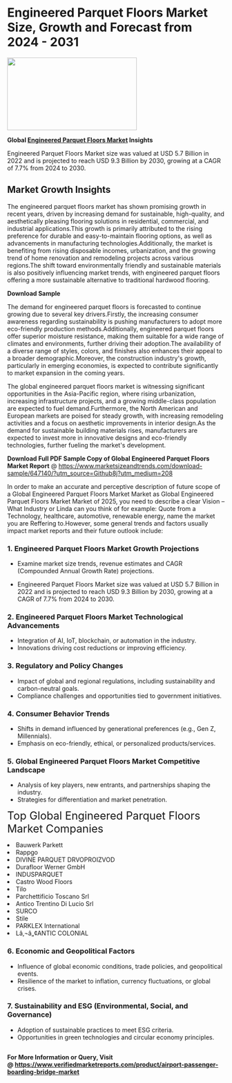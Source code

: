 <H1>Engineered Parquet Floors Market Size, Growth and Forecast from 2024 - 2031</H1><img class="aligncenter size-medium wp-image-584254" src="https://thirdeyenews.in/wp-content/uploads/2024/09/Global-Market-Research-300x168.jpeg" alt="" width="300" height="168" /><p><strong>Global&nbsp;<a href="https://www.marketsizeandtrends.com/download-sample/647140/?utm_source=Github8j?utm_medium=208">Engineered Parquet Floors Market</a> Insights</strong></p><p>Engineered Parquet Floors Market size was valued at USD 5.7 Billion in 2022 and is projected to reach USD 9.3 Billion by 2030, growing at a CAGR of 7.7% from 2024 to 2030.</p><p><h2>Market Growth Insights</h2> <p>The engineered parquet floors market has shown promising growth in recent years, driven by increasing demand for sustainable, high-quality, and aesthetically pleasing flooring solutions in residential, commercial, and industrial applications.This growth is primarily attributed to the rising preference for durable and easy-to-maintain flooring options, as well as advancements in manufacturing technologies.Additionally, the market is benefiting from rising disposable incomes, urbanization, and the growing trend of home renovation and remodeling projects across various regions.The shift toward environmentally friendly and sustainable materials is also positively influencing market trends, with engineered parquet floors offering a more sustainable alternative to traditional hardwood flooring.</p> <p><strong>Download Sample</strong></p> <p>The demand for engineered parquet floors is forecasted to continue growing due to several key drivers.Firstly, the increasing consumer awareness regarding sustainability is pushing manufacturers to adopt more eco-friendly production methods.Additionally, engineered parquet floors offer superior moisture resistance, making them suitable for a wide range of climates and environments, further driving their adoption.The availability of a diverse range of styles, colors, and finishes also enhances their appeal to a broader demographic.Moreover, the construction industry's growth, particularly in emerging economies, is expected to contribute significantly to market expansion in the coming years.</p> <p>The global engineered parquet floors market is witnessing significant opportunities in the Asia-Pacific region, where rising urbanization, increasing infrastructure projects, and a growing middle-class population are expected to fuel demand.Furthermore, the North American and European markets are poised for steady growth, with increasing remodeling activities and a focus on aesthetic improvements in interior design.As the demand for sustainable building materials rises, manufacturers are expected to invest more in innovative designs and eco-friendly technologies, further fueling the market's development.</p> <p><span class=""><strong>Download Full PDF Sample Copy of Global Engineered Parquet Floors Market Report</strong> @ <a href="https://www.marketsizeandtrends.com/download-sample/647140/?utm_source=Github8j?utm_medium=208" target="_blank">https://www.marketsizeandtrends.com/download-sample/647140/?utm_source=Github8j?utm_medium=208</a></span></p><p>In order to make an accurate and perceptive description of future scope of a Global&nbsp;Engineered Parquet Floors Market Market as Global&nbsp;Engineered Parquet Floors Market Market of 2025, you need to describe a clear Vision &ndash; What Industry or Linda can you think of for example: Quote from a Technology, healthcare, automotive, renewable energy, name the market you are Reffering to.However, some general trends and factors usually impact market reports and their future outlook include:</p><h3>1.&nbsp;<strong>Engineered Parquet Floors Market Growth Projections</strong></h3><ul><li>Examine market size trends, revenue estimates and CAGR (Compounded Annual Growth Rate) projections.</li><li><p>Engineered Parquet Floors Market size was valued at USD 5.7 Billion in 2022 and is projected to reach USD 9.3 Billion by 2030, growing at a CAGR of 7.7% from 2024 to 2030.</p></li></ul><h3>2.&nbsp;<strong>Engineered Parquet Floors Market Technological Advancements</strong></h3><ul><li>Integration of AI, IoT, blockchain, or automation in the industry.</li><li>Innovations driving cost reductions or improving efficiency.</li></ul><h3>3.&nbsp;<strong>Regulatory and Policy Changes</strong></h3><ul><li>Impact of global and regional regulations, including sustainability and carbon-neutral goals.</li><li>Compliance challenges and opportunities tied to government initiatives.</li></ul><h3>4.&nbsp;<strong>Consumer Behavior Trends</strong></h3><ul><li>Shifts in demand influenced by generational preferences (e.g., Gen Z, Millennials).</li><li>Emphasis on eco-friendly, ethical, or personalized products/services.</li></ul><h3>5.&nbsp;<strong>Global Engineered Parquet Floors Market Competitive Landscape</strong></h3><ul><li>Analysis of key players, new entrants, and partnerships shaping the industry.</li><li>Strategies for differentiation and market penetration.</li></ul><p data-pm-slice="1 1 []"><span style="color: inherit; font-family: inherit; font-size: 25px;">Top Global Engineered Parquet Floors Market Companies</span></p><div class="" data-test-id=""><p><li>Bauwerk Parkett</li><li> Rappgo</li><li> DIVINE PARQUET DRVOPROIZVOD</li><li> Durafloor Werner GmbH</li><li> INDUSPARQUET</li><li> Castro Wood Floors</li><li> Tilo</li><li> Parchettificio Toscano Srl</li><li> Antico Trentino Di Lucio Srl</li><li> SURCO</li><li> Stile</li><li> PARKLEX International</li><li> Lâ‚¬â„¢ANTIC COLONIAL</li></p></div><h3>6.&nbsp;<strong>Economic and Geopolitical Factors</strong></h3><ul><li>Influence of global economic conditions, trade policies, and geopolitical events.</li><li>Resilience of the market to inflation, currency fluctuations, or global crises.</li></ul><h3>7.&nbsp;<strong>Sustainability and ESG (Environmental, Social, and Governance)</strong></h3><ul><li>Adoption of sustainable practices to meet ESG criteria.</li><li>Opportunities in green technologies and circular economy principles.</li></ul><h2><strong style="font-size: 14px;">For More Information or Query, Visit @&nbsp;</strong><a style="background-color: #ffffff; font-size: 14px;" href="https://www.marketsizeandtrends.com/report/engineered-parquet-floors-market/" target="_blank">https://www.verifiedmarketreports.com/product/airport-passenger-boarding-bridge-market</a></h2>